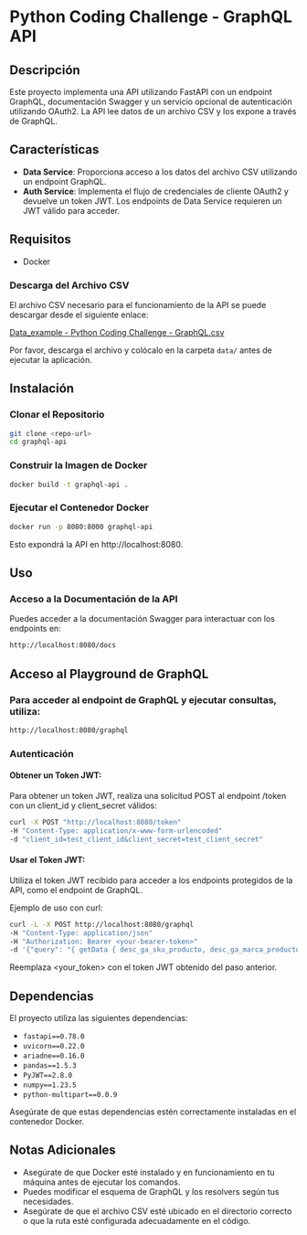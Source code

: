 # Python Coding Challenge - GraphQL API

## Descripción

Este proyecto implementa una API utilizando FastAPI con un endpoint GraphQL, documentación Swagger y un servicio opcional de autenticación utilizando OAuth2. La API lee datos de un archivo CSV y los expone a través de GraphQL.

## Características

- **Data Service**: Proporciona acceso a los datos del archivo CSV utilizando un endpoint GraphQL.
- **Auth Service**: Implementa el flujo de credenciales de cliente OAuth2 y devuelve un token JWT. Los endpoints de Data Service requieren un JWT válido para acceder.

## Requisitos

- Docker

### Descarga del Archivo CSV

El archivo CSV necesario para el funcionamiento de la API se puede descargar desde el siguiente enlace:

[Data_example - Python Coding Challenge - GraphQL.csv](https://drive.google.com/file/d/1Vlk3mk41K3zoHCLP9wOeCQIhD_y7ugqf/view?usp=sharing)

Por favor, descarga el archivo y colócalo en la carpeta `data/` antes de ejecutar la aplicación.

## Instalación

### Clonar el Repositorio

```bash
git clone <repo-url>
cd graphql-api
```

### Construir la Imagen de Docker

```bash
docker build -t graphql-api .
```

### Ejecutar el Contenedor Docker

```bash
docker run -p 8080:8000 graphql-api
```

Esto expondrá la API en http://localhost:8080.

## Uso

### Acceso a la Documentación de la API

Puedes acceder a la documentación Swagger para interactuar con los endpoints en:

```bash
http://localhost:8080/docs
```

## Acceso al Playground de GraphQL

### Para acceder al endpoint de GraphQL y ejecutar consultas, utiliza:

```bash
http://localhost:8080/graphql
```

### Autenticación

#### Obtener un Token JWT:

Para obtener un token JWT, realiza una solicitud POST al endpoint /token con un client_id y client_secret válidos:

```bash
curl -X POST "http://localhost:8080/token"
-H "Content-Type: application/x-www-form-urlencoded"
-d "client_id=test_client_id&client_secret=test_client_secret"
```

#### Usar el Token JWT:

Utiliza el token JWT recibido para acceder a los endpoints protegidos de la API, como el endpoint de GraphQL.

Ejemplo de uso con curl:

```bash
curl -L -X POST http://localhost:8080/graphql
-H "Content-Type: application/json"
-H "Authorization: Bearer <your-bearer-token>"
-d '{"query": "{ getData { desc_ga_sku_producto, desc_ga_marca_producto } }"}'
```

Reemplaza <your_token> con el token JWT obtenido del paso anterior.

## Dependencias

El proyecto utiliza las siguientes dependencias:

- `fastapi==0.78.0`
- `uvicorn==0.22.0`
- `ariadne==0.16.0`
- `pandas==1.5.3`
- `PyJWT==2.8.0`
- `numpy==1.23.5`
- `python-multipart==0.0.9`

Asegúrate de que estas dependencias estén correctamente instaladas en el contenedor Docker.

## Notas Adicionales

- Asegúrate de que Docker esté instalado y en funcionamiento en tu máquina antes de ejecutar los comandos.
- Puedes modificar el esquema de GraphQL y los resolvers según tus necesidades.
- Asegúrate de que el archivo CSV esté ubicado en el directorio correcto o que la ruta esté configurada adecuadamente en el código.
